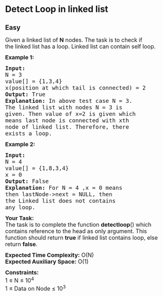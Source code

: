 # Detect Loop in linked list
## Easy 
<div class="problem-statement" style="user-select: auto;">
                <p style="user-select: auto;"></p><p style="user-select: auto;"><span style="font-size: 18px; user-select: auto;">Given a linked list of <strong style="user-select: auto;">N</strong> nodes. The task is to check if the&nbsp;linked list has a loop. Linked list can contain&nbsp;self loop.</span></p>

<p style="user-select: auto;"><span style="font-size: 18px; user-select: auto;"><strong style="user-select: auto;">Example 1:</strong></span></p>

<pre style="user-select: auto;"><span style="font-size: 18px; user-select: auto;"><strong style="user-select: auto;">Input:
</strong>N = 3
value[] = {1,3,4}
x(position at which tail is connected) = 2
<strong style="user-select: auto;">Output: </strong>True<strong style="user-select: auto;">
Explanation: </strong>In above test case N = 3.
</span><span style="font-size: 18px; user-select: auto;">The linked list with nodes N = 3 is
given. Then value of&nbsp;x=2 is given which
means last node is connected with xth
node of linked list. Therefore, there
exists a loop.</span></pre>

<p style="user-select: auto;"><span style="font-size: 18px; user-select: auto;"><strong style="user-select: auto;">Example 2:</strong></span></p>

<pre style="user-select: auto;"><span style="font-size: 18px; user-select: auto;"><strong style="user-select: auto;">Input:
</strong>N = 4
value[] = {1,8,3,4}
x = 0
<strong style="user-select: auto;">Output: </strong>False<strong style="user-select: auto;">
Explanation: </strong>For N = 4 ,x = 0 means
then lastNode-&gt;next = NULL, then
the&nbsp;Linked list does not contains
any loop.</span></pre>

<p style="user-select: auto;"><span style="font-size: 18px; user-select: auto;"><strong style="user-select: auto;">Your Task:</strong><br style="user-select: auto;">
The task is to complete the function <strong style="user-select: auto;">detectloop</strong>() which contains reference to the head as only argument. This function should return <strong style="user-select: auto;">true</strong>&nbsp;if linked list contains loop, else return <strong style="user-select: auto;">false</strong>.</span></p>

<p style="user-select: auto;"><span style="font-size: 18px; user-select: auto;"><strong style="user-select: auto;">Expected Time Complexity:</strong>&nbsp;O(N)<br style="user-select: auto;">
<strong style="user-select: auto;">Expected Auxiliary Space:</strong>&nbsp;O(1)</span></p>

<p style="user-select: auto;"><span style="font-size: 18px; user-select: auto;"><strong style="user-select: auto;">Constraints:</strong></span><br style="user-select: auto;">
<span style="font-size: 18px; user-select: auto;">1 ≤ N ≤ 10<sup style="user-select: auto;">4</sup><br style="user-select: auto;">
1 ≤ Data on Node ≤ 10<sup style="user-select: auto;">3</sup></span></p>
 <p style="user-select: auto;"></p>
            </div>